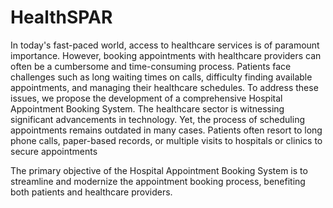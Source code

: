 # HealthSPAR
In today's fast-paced world, access to healthcare services is of paramount importance. However, booking appointments with healthcare providers can often be a cumbersome and time-consuming process. Patients face challenges such as long waiting times on calls, difficulty finding available appointments, and managing their healthcare schedules. To address these issues, we propose the development of a comprehensive Hospital Appointment Booking System. 
The healthcare sector is witnessing significant advancements in technology. Yet, the process of scheduling appointments remains outdated in many cases. Patients often resort to long phone calls, paper-based records, or multiple visits to hospitals or clinics to secure appointments

The primary objective of the Hospital Appointment Booking System is to streamline and modernize the appointment booking process, benefiting both patients and healthcare providers.
